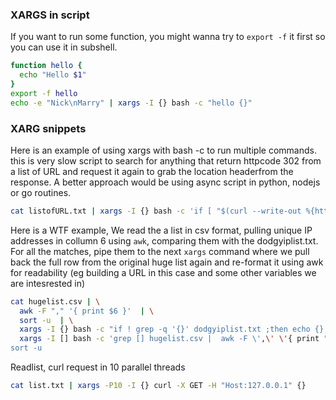 ### XARGS in script
If you want to run some function, you might wanna try to `export -f` it first so you can use it in subshell.

```bash
function hello {
  echo "Hello $1"
}
export -f hello
echo -e "Nick\nMarry" | xargs -I {} bash -c "hello {}"
```

### XARG snippets

Here is an example of using xargs with bash -c to run multiple commands. this is very slow script to search for anything that return httpcode 302 from a list of URL and request it again to grab the location headerfrom the response. A better approach would be using async script in python, nodejs or go routines.

```bash
cat listofURL.txt | xargs -I {} bash -c 'if [ "$(curl --write-out %{http_code} --silent --output /dev/null {})" == "302" ]; then echo -n "{}"; curl -v "{}" 2>&1 | grep "location: ";fi'
```

Here is a WTF example, We read the a list in csv format, pulling unique IP addresses in collumn 6 using `awk`, comparing them with the dodgyiplist.txt. For all the matches, pipe them to the next `xargs` command where we pull back the full row from the original huge list again and re-format it using awk for readability (eg building a URL in this case and some other variables we are intesrested in)


```bash
cat hugelist.csv | \
  awk -F "," '{ print $6 }'  | \
  sort -u  | \
  xargs -I {} bash -c "if ! grep -q '{}' dodgyiplist.txt ;then echo {}; fi" | \
  xargs -I [] bash -c 'grep [] hugelist.csv |  awk -F \',\' \'{ print "https://url_we_want_to_build.com/" $1 "/" $2 " , " $7 ", " $10 }\'' | \
sort -u 

```

Readlist, curl request in 10 parallel threads

```bash
cat list.txt | xargs -P10 -I {} curl -X GET -H "Host:127.0.0.1" {}
```

